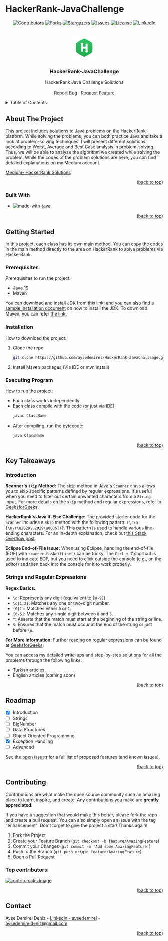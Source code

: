 # HackerRank-JavaChallenge

<a id="readme-top"></a>

<!-- PROJECT SHIELDS -->
<div align="center">

[![Contributors][contributors-shield]][contributors-url]
[![Forks][forks-shield]][forks-url]
[![Stargazers][stars-shield]][stars-url]
[![Issues][issues-shield]][issues-url]
[![License][license-shield]][license-url]
[![LinkedIn][linkedin-shield]][linkedin-url]

</div>

<!-- PROJECT LOGO/TITLE -->
<br />
<div align="center">
  <a href="https://github.com/aysedemirel/HackerRank-JavaChallenge">
    <img src="images/logo.png" alt="Logo" width="80" height="80">
  </a>

<h3 align="center">HackerRank-JavaChallenge</h3>
  <p align="center">
    HackerRank Java Challenge Solutions
    <br />
    <br />
    <a href="https://github.com/aysedemirel/HackerRank-JavaChallenge/issues/new?labels=bug&template=bug-report---.md">Report Bug</a>
    ·
    <a href="https://github.com/aysedemirel/HackerRank-JavaChallenge/issues/new?labels=enhancement&template=feature-request---.md">Request Feature</a>
  </p>
</div>

<!-- TABLE OF CONTENTS -->
<details>
  <summary>Table of Contents</summary>
  <ol>
    <li>
      <a href="#about-the-project">About The Project</a>
      <ul>
        <li><a href="#built-with">Built With</a></li>
      </ul>
    </li>
    <li>
      <a href="#getting-started">Getting Started</a>
      <ul>
        <li><a href="#prerequisites">Prerequisites</a></li>
        <li><a href="#installation">Installation</a></li>
        <li><a href="#executing-program">Executing Program</a></li>
      </ul>
    </li>
    <li><a href="#key-takeaways">Key Takeaways</a></li>
    <li><a href="#roadmap">Roadmap</a></li>
    <li><a href="#contributing">Contributing</a></li>
    <li><a href="#contact">Contact</a></li>
  </ol>
</details>

<!-- ABOUT THE PROJECT -->

## About The Project

This project includes solutions to Java problems on the HackerRank platform.
While solving the problems, you can both practice Java and take a look at problem-solving
techniques.
I will present different solutions according to Worst, Average and Best Case analysis in
problem-solving.
Thus, we will be able to analyze the algorithm we created while solving the problem.
While the codes of the problem solutions are here, you can find detailed explanations on my Medium
account.

[Medium- HackerRank Solutions](https://aysedemirel.medium.com/hackerrank-java-challenge-0bce4a52707a)

<p align="right">(<a href="#readme-top">back to top</a>)</p>

### Built With

- [![made-with-java][Java-shield]][Java-url]

<p align="right">(<a href="#readme-top">back to top</a>)</p>

<!-- GETTING STARTED -->

## Getting Started

In this project, each class has its own main method.
You can copy the codes in the main method directly to the area on HackerRank to solve problems via
HackerRank.

### Prerequisites

Prerequisites to run the project:

- Java 19
- Maven

You can download and install JDK
from [this link](https://www.oracle.com/java/technologies/downloads/?er=221886),
and you can also
find [a sample installation document](https://medium.com/@aysedemirel/jdk-15-kurulumu-c02680d7d9ea)
on how to install the JDK.
To download Maven, you can refer [the link](https://maven.apache.org/download.cgi).

### Installation

How to download the project:

1. Clone the repo
   ```sh
   git clone https://github.com/aysedemirel/HackerRank-JavaChallenge.git
   ```
2. Install Maven packages (Via IDE or mvn install)

### Executing Program

How to run the project:

- Each class works independently
- Each class compile with the code (or just via IDE):
   ```sh
   javac ClassName
   ```
- After compiling, run the bytecode:
   ```sh
   java ClassName
   ```

<p align="right">(<a href="#readme-top">back to top</a>)</p>

<!-- KEY TAKEAWAYS -->

## Key Takeaways

### Introduction

**Scanner's `skip` Method:**
The `skip` method in Java's `Scanner` class allows you to skip specific patterns defined by regular expressions.
It's useful when you need to filter out certain unwanted characters from a `String` input.
For more details on the `skip` method and regular expressions, refer
to [GeeksforGeeks](https://www.geeksforgeeks.org/scanner-skip-method-in-java-with-examples/).

**HackerRank's Java If-Else Challenge:**
The provided starter code for the `Scanner` includes a `skip` method with the following
pattern: `(\r\n|[\n\r\u2028\u2029\u0085])`?.
This pattern is used to handle various line-ending characters.
For an in-depth explanation, check
out [this Stack Overflow post](https://stackoverflow.com/questions/52111077/explain-this-line-written-in-java).

**Eclipse End-of-File Issue:**
When using Eclipse, handling the end-of-file (EOF) with `scanner.hasNextLine()` can be tricky.
The `Ctrl + Z` shortcut is used to indicate EOF, but you need to click outside the console (e.g., on the editor) and
then
back into the console for it to work properly.

### Strings and Regular Expressions

**Regex Basics:**

- `\d`: Represents any digit (equivalent to `[0-9]`).
- `\d{1,2}`: Matches any one or two-digit number.
- `(0|1)`: Matches either `0` or `1`.
- `[0-5]`: Matches any single digit between `0` and `5`.
- `^`: Asserts that the match must start at the beginning of the string or line.
- `$`: Ensures that the match must occur at the end of the string or just before `\n`.

**For More Information:** Further reading on regular expressions can be found
at [GeeksforGeeks](https://www.geeksforgeeks.org/write-regular-expressions/).

You can access my detailed write-ups and step-by-step solutions for all the problems through the following links:

- [Turkish articles](https://medium.com/@aysedemirel/hackerrank-java-challenge-0bce4a52707a)
- English articles (coming soon)

<p align="right">(<a href="#readme-top">back to top</a>)</p>

<!-- ROADMAP -->

## Roadmap

- [x] Introduction
- [ ] Strings
- [ ] BigNumber
- [ ] Data Structures
- [ ] Object Oriented Programming
- [x] Exception Handling
- [ ] Advanced

See the [open issues](https://github.com/aysedemirel/HackerRank-JavaChallenge/issues) for a full
list of proposed features (and known issues).

<p align="right">(<a href="#readme-top">back to top</a>)</p>

<!-- CONTRIBUTING -->

## Contributing

Contributions are what make the open source community such an amazing place to learn, inspire, and
create. Any contributions you make are **greatly appreciated**.

If you have a suggestion that would make this better, please fork the repo and create a pull
request. You can also simply open an issue with the tag "enhancement".
Don't forget to give the project a star! Thanks again!

1. Fork the Project
2. Create your Feature Branch (`git checkout -b feature/AmazingFeature`)
3. Commit your Changes (`git commit -m 'Add some AmazingFeature'`)
4. Push to the Branch (`git push origin feature/AmazingFeature`)
5. Open a Pull Request

### Top contributors:

<a href="https://github.com/aysedemirel/HackerRank-JavaChallenge/graphs/contributors">
  <img src="https://contrib.rocks/image?repo=aysedemirel/HackerRank-JavaChallenge" alt="contrib.rocks image" />
</a>

<p align="right">(<a href="#readme-top">back to top</a>)</p>

<!-- CONTACT -->

## Contact

Ayşe Demirel Deniz - [Linkedln - aysedemirel](https://www.linkedin.com/in/ayse-demirel/) -
aysedemireldeniz@gmail.com

<p align="right">(<a href="#readme-top">back to top</a>)</p>

<!-- MARKDOWN LINKS & IMAGES -->
<!-- https://www.markdownguide.org/basic-syntax/#reference-style-links -->

<!--URL-->

[english-url]: https://github.com/aysedemirel/HackerRank-JavaChallenge

[turkish-url]: https://github.com/aysedemirel/HackerRank-JavaChallenge

[contributors-url]: https://github.com/aysedemirel/HackerRank-JavaChallenge/graphs/contributors

[forks-url]: https://github.com/aysedemirel/HackerRank-JavaChallenge/network/members

[stars-url]: https://github.com/aysedemirel/HackerRank-JavaChallenge/stargazers

[issues-url]: https://github.com/aysedemirel/HackerRank-JavaChallenge/issues

[license-url]: https://github.com/aysedemirel/HackerRank-JavaChallenge/blob/master/LICENSE

[linkedin-url]: https://www.linkedin.com/in/ayse-demirel/

[Java-url]: https://www.java.com/

<!--SHIELD-->

[english-shield]: https://img.shields.io/badge/English-En-blue?style=for-the-badge

[turkish-shield]: https://img.shields.io/badge/Turkish-Tr-red?style=for-the-badge

[contributors-shield]: https://img.shields.io/github/contributors/aysedemirel/HackerRank-JavaChallenge.svg?style=for-the-badge

[forks-shield]: https://img.shields.io/github/forks/aysedemirel/HackerRank-JavaChallenge.svg?style=for-the-badge

[stars-shield]: https://img.shields.io/github/stars/aysedemirel/HackerRank-JavaChallenge?style=for-the-badge

[issues-shield]: https://img.shields.io/github/issues/aysedemirel/HackerRank-JavaChallenge.svg?style=for-the-badge

[license-shield]: https://img.shields.io/github/license/aysedemirel/HackerRank-JavaChallenge.svg?style=for-the-badge

[linkedin-shield]: https://img.shields.io/badge/-LinkedIn-black.svg?style=for-the-badge&logo=linkedin&colorB=555

[Java-shield]: https://img.shields.io/badge/java-%23ED8B00.svg?style=for-the-badge&logo=openjdk&logoColor=white
